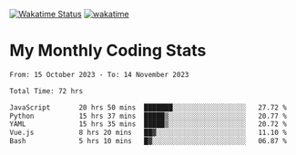 [![Wakatime Status](https://github.com/noopurphalak/noopurphalak/workflows/wakatime-status-update/badge.svg)](https://github.com/noopurphalak/noopurphalak/actions/workflows/main.yml)
[![wakatime](https://wakatime.com/badge/user/80ace140-ef40-4fdd-b8ed-f3be3d2e1aea.svg)](https://wakatime.com/@80ace140-ef40-4fdd-b8ed-f3be3d2e1aea)

# My Monthly Coding Stats

<!--START_SECTION:waka-->

```txt
From: 15 October 2023 - To: 14 November 2023

Total Time: 72 hrs

JavaScript       20 hrs 50 mins  ███████░░░░░░░░░░░░░░░░░░   27.72 %
Python           15 hrs 37 mins  █████▒░░░░░░░░░░░░░░░░░░░   20.77 %
YAML             15 hrs 35 mins  █████▒░░░░░░░░░░░░░░░░░░░   20.72 %
Vue.js           8 hrs 20 mins   ██▓░░░░░░░░░░░░░░░░░░░░░░   11.10 %
Bash             5 hrs 10 mins   █▓░░░░░░░░░░░░░░░░░░░░░░░   06.87 %
```

<!--END_SECTION:waka-->
